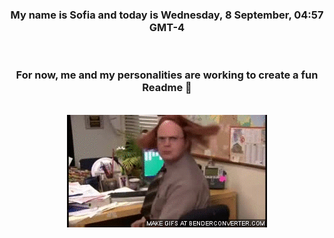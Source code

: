 


<div align="center">
<h3 >My name is Sofia and today is Wednesday, 8 September, 04:57 GMT-4</h3><br>
<h3 >For now, me and my personalities are working to create a fun Readme 👋
</h3><br>
<img src='img/dwight.gif' alt='working...'/>
</div>
